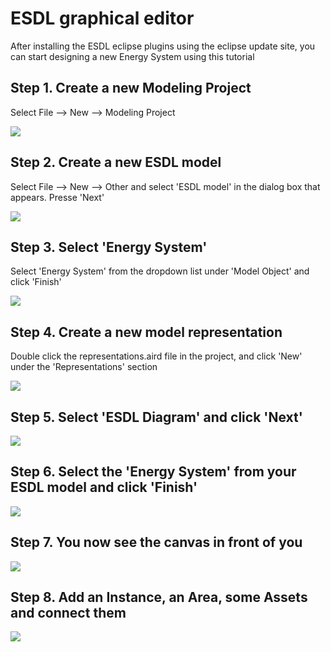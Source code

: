 # ESDL graphical editor

After installing the ESDL eclipse plugins using the eclipse update site, you can start designing a new Energy System using this tutorial

## Step 1. Create a new Modeling Project

Select File --&gt; New --&gt; Modeling Project

![](../../.gitbook/assets/newmodelingproject.png)

## Step 2. Create a new ESDL model

Select File --&gt; New --&gt; Other and select 'ESDL model' in the dialog box that appears. Presse 'Next'

![](../../.gitbook/assets/newmodel.png)

## Step 3. Select 'Energy System'

Select 'Energy System' from the dropdown list under 'Model Object' and click 'Finish'

![](../../.gitbook/assets/selectobject.png)

## Step 4. Create a new model representation

Double click the representations.aird file in the project, and click 'New' under the 'Representations' section

![](../../.gitbook/assets/doubleclickrepresentationsaird.png)

## Step 5. Select 'ESDL Diagram' and click 'Next'

![](../../.gitbook/assets/newrepresentation.png)

## Step 6. Select the 'Energy System' from your ESDL model and click 'Finish'

![](../../.gitbook/assets/newesdldiagram.png)

## Step 7. You now see the canvas in front of you

![](../../.gitbook/assets/esdldiagramcanvas.png)

## Step 8. Add an Instance, an Area, some Assets and connect them

![](../../.gitbook/assets/firstesdldiagram.png)

